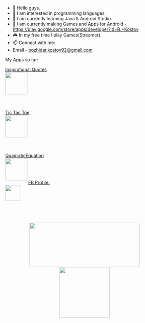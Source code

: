 - 👋 Hello guys.
- 👀 I am interested in programming languages.
- 🌱 I am currently learning Java & Android Studio.
- 👀 I am currently making Games and Apps for Android - https://play.google.com/store/apps/developer?id=B.+Kostov
- 🎮 In my free time I play Games(Streamer).
- 📫 Connect with me: 
- Email - bozhidar.kostov92@gmail.com

My Apps so far:

<div align="left">
  <a href="https://play.google.com/store/apps/details?id=com.bkostov.motivation_positive_quotes"> 
  Inspirational Quotes<br>
    <img align="left" width="70px" src="https://play-lh.googleusercontent.com/Qx6U1itLs2LJuN25AKSO-yEDvCOagoJ9SVB2Y_vsemGHfEt95Gab48vSdWFbP_iHNio=w1920-h941-rw" />
  </a>
  <br></br> <br></br> <br></br><br>
<div align="left">
  <a href="https://play.google.com/store/apps/details?id=com.bKostov.tictactoe" > 
    Tic Tac Toe<br>
    <img align="left" width="70px" src="https://play-lh.googleusercontent.com/tLdJh4Iyxc8i_JTgejFL2b1rlwM3HRAzMIHIryDRqtAXqS4Zefj1ela9tPCroIU95jhY=w720-h310-rw" />
  </a>
   <br></br> <br></br> <br></br><br>
  <div align="left">
  <a href="https://play.google.com/store/apps/details?id=com.bKostov.quadraticequation"> 
   QuadraticEquation<br>
    <img align="left" width="70px" src="https://play-lh.googleusercontent.com/Q7RamMthUxo51yPbeCcmUQO4LDOLWJBvs7nUFrPLsVMlrv1_SWDo7oewJ6bSb-f9pI0=s180-rw" />
  </a>
   <br></br> <br></br>
 
  <div align="left">
  <a href="https://www.facebook.com/GamingWithBuJo/">  FB Profile:<br>
  <img align="left" width="50px" src="https://encrypted-tbn0.gstatic.com/images?q=tbn:ANd9GcQDdmJImfFmpK0XslRkKyNiA4Rfi74SoQPP7Rk6ysn6obSYkO4WIQ7BroLF0O9Hyl16a5Q&usqp=CAU" />
  </a>
   <br></br><br>
  
</div>
<br></br>
<br></br>

<div align="center">
  <img height="140" width="350" src="https://github-readme-stats.vercel.app/api/top-langs/?username=BozhidarKostov92&layout=compact"/>
</div>

<div align="center">
  <img height="160" src="https://github-readme-stats.vercel.app/api?username=BozhidarKostov92&count_private=true&true&hide=issues&show_icons=true" />
</div>

